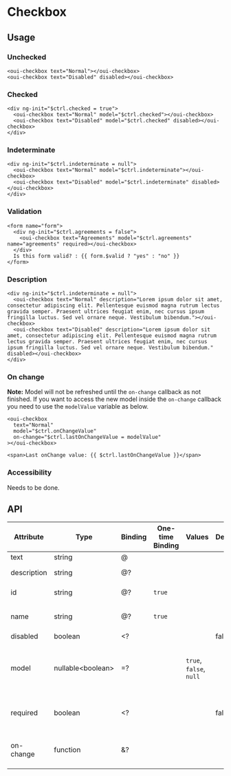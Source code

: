 # Checkbox

<component-status cx-design="complete" ux="rc"></component-status>

## Usage

### Unchecked

```html:preview
<oui-checkbox text="Normal"></oui-checkbox>
<oui-checkbox text="Disabled" disabled></oui-checkbox>
```

### Checked

```html:preview
<div ng-init="$ctrl.checked = true">
  <oui-checkbox text="Normal" model="$ctrl.checked"></oui-checkbox>
  <oui-checkbox text="Disabled" model="$ctrl.checked" disabled></oui-checkbox>
</div>
```

### Indeterminate

```html:preview
<div ng-init="$ctrl.indeterminate = null">
  <oui-checkbox text="Normal" model="$ctrl.indeterminate"></oui-checkbox>
  <oui-checkbox text="Disabled" model="$ctrl.indeterminate" disabled></oui-checkbox>
</div>
```

### Validation

```html:preview
<form name="form">
  <div ng-init="$ctrl.agreements = false">
    <oui-checkbox text="Agreements" model="$ctrl.agreements" name="agreements" required></oui-checkbox>
  </div>
  Is this form valid? : {{ form.$valid ? "yes" : "no" }}
</form>
```

### Description

```html:preview
<div ng-init="$ctrl.indeterminate = null">
  <oui-checkbox text="Normal" description="Lorem ipsum dolor sit amet, consectetur adipiscing elit. Pellentesque euismod magna rutrum lectus gravida semper. Praesent ultrices feugiat enim, nec cursus ipsum fringilla luctus. Sed vel ornare neque. Vestibulum bibendum."></oui-checkbox>
  <oui-checkbox text="Disabled" description="Lorem ipsum dolor sit amet, consectetur adipiscing elit. Pellentesque euismod magna rutrum lectus gravida semper. Praesent ultrices feugiat enim, nec cursus ipsum fringilla luctus. Sed vel ornare neque. Vestibulum bibendum." disabled></oui-checkbox>
</div>
```

### On change

**Note:** Model will not be refreshed until the `on-change` callback as not finished. If you want to access the new model inside the `on-change` callback you need to use the `modelValue` variable as below.

```html:preview
<oui-checkbox
  text="Normal"
  model="$ctrl.onChangeValue"
  on-change="$ctrl.lastOnChangeValue = modelValue"
></oui-checkbox>

<span>Last onChange value: {{ $ctrl.lastOnChangeValue }}</span>
```

### Accessibility

Needs to be done.

## API

| Attribute     | Type                    | Binding | One-time Binding | Values                   | Default | Description
| ----          | ----                    | ----    | ----             | ----                     | ----    | ----
| text          | string                  | @       |                  |                          |         | checkbox text
| description   | string                  | @?      |                  |                          |         | description text
| id            | string                  | @?      | `true`           |                          |         | id attribute of the checkbox
| name          | string                  | @?      | `true`           |                          |         | name attribute of the checkbox
| disabled      | boolean                 | <?      |                  |                          | false   | disabled flag
| model         | nullable&lt;boolean&gt; | =?      |                  | `true`, `false`, `null`  |         | current value of the checkbox and null is considered as `indeterminate`
| required      | boolean                 | <?      |                  |                          | false   | `true` if the checkbox should be checked
| on-change     | function                | &?      |                  |                          |         | handler triggered when value has changed
